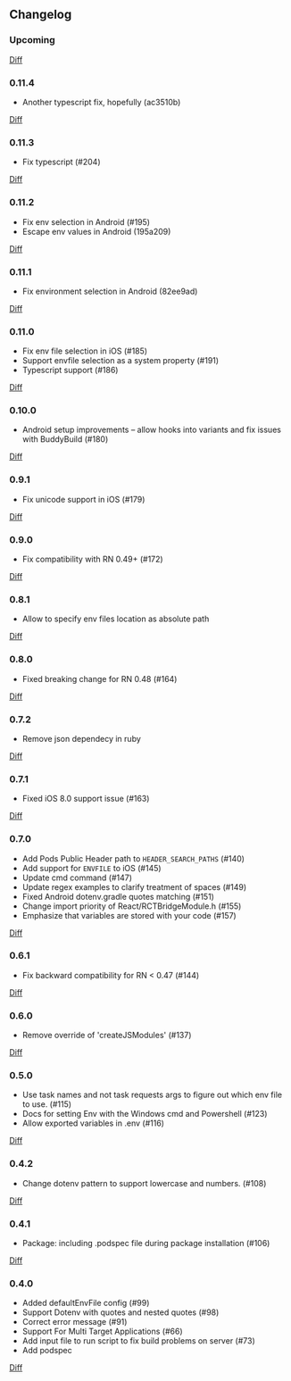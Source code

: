 ## Changelog

### Upcoming

[Diff](https://github.com/luggit/react-native-config/compare/v0.11.4...master)

### 0.11.4

- Another typescript fix, hopefully (ac3510b)

[Diff](https://github.com/luggit/react-native-config/compare/v0.11.3...v0.11.4)

### 0.11.3

- Fix typescript (#204)

[Diff](https://github.com/luggit/react-native-config/compare/v0.11.2...v0.11.3)

### 0.11.2

- Fix env selection in Android (#195)
- Escape env values in Android (195a209)

[Diff](https://github.com/luggit/react-native-config/compare/v0.11.1...v0.11.2)

### 0.11.1

- Fix environment selection in Android (82ee9ad)

[Diff](https://github.com/luggit/react-native-config/compare/v0.11.0...v0.11.1)

### 0.11.0

- Fix env file selection in iOS (#185)
- Support envfile selection as a system property (#191)
- Typescript support (#186)

[Diff](https://github.com/luggit/react-native-config/compare/v0.10.0...v0.11.0)

### 0.10.0

- Android setup improvements – allow hooks into variants and fix issues with BuddyBuild (#180)

[Diff](https://github.com/luggit/react-native-config/compare/v0.9.1...v0.10.0)

### 0.9.1

- Fix unicode support in iOS (#179)

[Diff](https://github.com/luggit/react-native-config/compare/v0.9.0...v0.9.1)

### 0.9.0

- Fix compatibility with RN 0.49+ (#172)

[Diff](https://github.com/luggit/react-native-config/compare/v0.8.1...v0.9.0)

### 0.8.1

- Allow to specify env files location as absolute path

[Diff](https://github.com/luggit/react-native-config/compare/e82ade149b3f940800cb1a1834cd699db3b10658...0b1b91d07858f6f4df1555fa61135725af7ed6a8)

### 0.8.0

- Fixed breaking change for RN 0.48 (#164)

[Diff](https://github.com/luggit/react-native-config/compare/52733cd5cf3209f5907d26173d75a3c9322f714c...e82ade149b3f940800cb1a1834cd699db3b10658)

### 0.7.2

- Remove json dependecy in ruby

[Diff](https://github.com/luggit/react-native-config/compare/bf3a97fa7e638795d86b76181a691ffb008f3d71...52733cd5cf3209f5907d26173d75a3c9322f714c)

### 0.7.1

- Fixed iOS 8.0 support issue (#163)

[Diff](https://github.com/luggit/react-native-config/compare/e354279a6ae24387426cb2b09275809c998ccd01...bf3a97fa7e638795d86b76181a691ffb008f3d71)

### 0.7.0

- Add Pods Public Header path to `HEADER_SEARCH_PATHS` (#140)
- Add support for `ENVFILE` to iOS (#145)
- Update cmd command (#147)
- Update regex examples to clarify treatment of spaces (#149)
- Fixed Android dotenv.gradle quotes matching (#151)
- Change import priority of React/RCTBridgeModule.h (#155)
- Emphasize that variables are stored with your code (#157)

[Diff](https://github.com/luggit/react-native-config/compare/e4c4a07e6673cceb7609ec6badac6b4dcdaadae6...e354279a6ae24387426cb2b09275809c998ccd01)

### 0.6.1

- Fix backward compatibility for RN < 0.47 (#144)

[Diff](https://github.com/luggit/react-native-config/compare/3306ea263717d0be579231e1d928df371482f428...e4c4a07e6673cceb7609ec6badac6b4dcdaadae6)

### 0.6.0

- Remove override of 'createJSModules' (#137)

[Diff](https://github.com/luggit/react-native-config/compare/bd20afa38edad5d31d1f852db51705398a44474b...3306ea263717d0be579231e1d928df371482f428)

### 0.5.0

- Use task names and not task requests args to figure out which env file to use. (#115)
- Docs for setting Env with the Windows cmd and Powershell (#123)
- Allow exported variables in .env (#116)

[Diff](https://github.com/luggit/react-native-config/compare/701ae6c13cc66d2b3ff03f027aae0694da0f2ccd...bd20afa38edad5d31d1f852db51705398a44474b)

### 0.4.2

- Change dotenv pattern to support lowercase and numbers. (#108)

[Diff](https://github.com/luggit/react-native-config/compare/5803c20c519a726709acb470b3c1ef880b14145b...701ae6c13cc66d2b3ff03f027aae0694da0f2ccd)

### 0.4.1

- Package: including .podspec file during package installation (#106)

[Diff](https://github.com/luggit/react-native-config/compare/cfdbaf23922705015f719f6512385724e2f7538b...5803c20c519a726709acb470b3c1ef880b14145b)

### 0.4.0

- Added defaultEnvFile config (#99)
- Support Dotenv with quotes and nested quotes (#98)
- Correct error message (#91)
- Support For Multi Target Applications (#66)
- Add input file to run script to fix build problems on server (#73)
- Add podspec

[Diff](https://github.com/luggit/react-native-config/compare/5e4abf1da66eb2818276b5b4a9f15f2db652c154...cfdbaf23922705015f719f6512385724e2f7538b)
